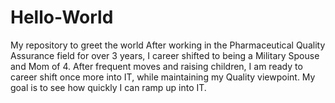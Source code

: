 # Hello-World
My repository to greet the world
After working in the Pharmaceutical Quality Assurance field for over 3 years, I career shifted to being a Military Spouse and Mom of 4.  After frequent moves and raising children, I am ready to career shift once more into IT, while maintaining my Quality viewpoint.
My goal is to see how quickly I can ramp up into IT.

